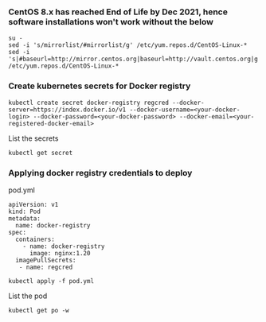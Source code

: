 ### CentOS 8.x has reached End of Life by Dec 2021, hence software installations won't work without the below
```
su -
sed -i 's/mirrorlist/#mirrorlist/g' /etc/yum.repos.d/CentOS-Linux-*
sed -i 's|#baseurl=http://mirror.centos.org|baseurl=http://vault.centos.org|g' /etc/yum.repos.d/CentOS-Linux-*
```


### Create kubernetes secrets for Docker registry
```
kubectl create secret docker-registry regcred --docker-server=https://index.docker.io/v1 --docker-username=<your-docker-login> --docker-password=<your-docker-password> --docker-email=<your-registered-docker-email>
```

List the secrets
```
kubectl get secret
```

### Applying docker registry credentials to deploy
pod.yml
```
apiVersion: v1
kind: Pod
metadata:
  name: docker-registry
spec:
  containers:
    - name: docker-registry
      image: nginx:1.20
  imagePullSecrets:
   - name: regcred
```

```
kubectl apply -f pod.yml
```
List the pod
```
kubectl get po -w
```

